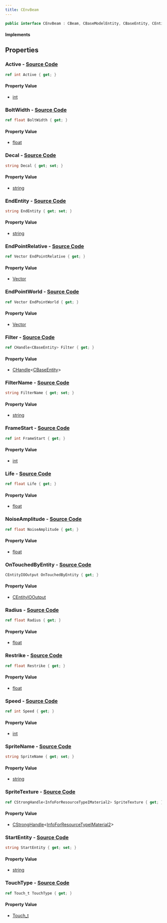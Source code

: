 ```yaml
---
title: CEnvBeam
---
```


```csharp
public interface CEnvBeam : CBeam, CBaseModelEntity, CBaseEntity, CEntityInstance, ISchemaClass<CEntityInstance>, ISchemaClass<CBaseEntity>, ISchemaClass<CBaseModelEntity>, ISchemaClass<CBeam>, ISchemaClass<CEnvBeam>, ISchemaField, ISchemaClass, INativeHandle
```

#### Implements

## Properties

### **Active** - [Source Code](https://github.com/swiftly-solution/swiftlys2/blob/main/managed/src/SwiftlyS2.Generated/Schemas/Interfaces/CEnvBeam.cs#L16)

```csharp
ref int Active { get; }
```

#### Property Value

- [int](https://learn.microsoft.com/dotnet/api/system.int32)

### **BoltWidth** - [Source Code](https://github.com/swiftly-solution/swiftlys2/blob/main/managed/src/SwiftlyS2.Generated/Schemas/Interfaces/CEnvBeam.cs#L26)

```csharp
ref float BoltWidth { get; }
```

#### Property Value

- [float](https://learn.microsoft.com/dotnet/api/system.single)

### **Decal** - [Source Code](https://github.com/swiftly-solution/swiftlys2/blob/main/managed/src/SwiftlyS2.Generated/Schemas/Interfaces/CEnvBeam.cs#L50)

```csharp
string Decal { get; set; }
```

#### Property Value

- [string](https://learn.microsoft.com/dotnet/api/system.string)

### **EndEntity** - [Source Code](https://github.com/swiftly-solution/swiftlys2/blob/main/managed/src/SwiftlyS2.Generated/Schemas/Interfaces/CEnvBeam.cs#L22)

```csharp
string EndEntity { get; set; }
```

#### Property Value

- [string](https://learn.microsoft.com/dotnet/api/system.string)

### **EndPointRelative** - [Source Code](https://github.com/swiftly-solution/swiftlys2/blob/main/managed/src/SwiftlyS2.Generated/Schemas/Interfaces/CEnvBeam.cs#L40)

```csharp
ref Vector EndPointRelative { get; }
```

#### Property Value

- [Vector](/docs/api/shared/natives/vector)

### **EndPointWorld** - [Source Code](https://github.com/swiftly-solution/swiftlys2/blob/main/managed/src/SwiftlyS2.Generated/Schemas/Interfaces/CEnvBeam.cs#L38)

```csharp
ref Vector EndPointWorld { get; }
```

#### Property Value

- [Vector](/docs/api/shared/natives/vector)

### **Filter** - [Source Code](https://github.com/swiftly-solution/swiftlys2/blob/main/managed/src/SwiftlyS2.Generated/Schemas/Interfaces/CEnvBeam.cs#L48)

```csharp
ref CHandle<CBaseEntity> Filter { get; }
```

#### Property Value

- [CHandle](/docs/api/shared/natives/chandle-1)<[CBaseEntity](/docs/api/shared/schemadefinitions/cbaseentity)>

### **FilterName** - [Source Code](https://github.com/swiftly-solution/swiftlys2/blob/main/managed/src/SwiftlyS2.Generated/Schemas/Interfaces/CEnvBeam.cs#L46)

```csharp
string FilterName { get; set; }
```

#### Property Value

- [string](https://learn.microsoft.com/dotnet/api/system.string)

### **FrameStart** - [Source Code](https://github.com/swiftly-solution/swiftlys2/blob/main/managed/src/SwiftlyS2.Generated/Schemas/Interfaces/CEnvBeam.cs#L36)

```csharp
ref int FrameStart { get; }
```

#### Property Value

- [int](https://learn.microsoft.com/dotnet/api/system.int32)

### **Life** - [Source Code](https://github.com/swiftly-solution/swiftlys2/blob/main/managed/src/SwiftlyS2.Generated/Schemas/Interfaces/CEnvBeam.cs#L24)

```csharp
ref float Life { get; }
```

#### Property Value

- [float](https://learn.microsoft.com/dotnet/api/system.single)

### **NoiseAmplitude** - [Source Code](https://github.com/swiftly-solution/swiftlys2/blob/main/managed/src/SwiftlyS2.Generated/Schemas/Interfaces/CEnvBeam.cs#L28)

```csharp
ref float NoiseAmplitude { get; }
```

#### Property Value

- [float](https://learn.microsoft.com/dotnet/api/system.single)

### **OnTouchedByEntity** - [Source Code](https://github.com/swiftly-solution/swiftlys2/blob/main/managed/src/SwiftlyS2.Generated/Schemas/Interfaces/CEnvBeam.cs#L52)

```csharp
CEntityIOOutput OnTouchedByEntity { get; }
```

#### Property Value

- [CEntityIOOutput](/docs/api/shared/schemadefinitions/centityiooutput)

### **Radius** - [Source Code](https://github.com/swiftly-solution/swiftlys2/blob/main/managed/src/SwiftlyS2.Generated/Schemas/Interfaces/CEnvBeam.cs#L42)

```csharp
ref float Radius { get; }
```

#### Property Value

- [float](https://learn.microsoft.com/dotnet/api/system.single)

### **Restrike** - [Source Code](https://github.com/swiftly-solution/swiftlys2/blob/main/managed/src/SwiftlyS2.Generated/Schemas/Interfaces/CEnvBeam.cs#L32)

```csharp
ref float Restrike { get; }
```

#### Property Value

- [float](https://learn.microsoft.com/dotnet/api/system.single)

### **Speed** - [Source Code](https://github.com/swiftly-solution/swiftlys2/blob/main/managed/src/SwiftlyS2.Generated/Schemas/Interfaces/CEnvBeam.cs#L30)

```csharp
ref int Speed { get; }
```

#### Property Value

- [int](https://learn.microsoft.com/dotnet/api/system.int32)

### **SpriteName** - [Source Code](https://github.com/swiftly-solution/swiftlys2/blob/main/managed/src/SwiftlyS2.Generated/Schemas/Interfaces/CEnvBeam.cs#L34)

```csharp
string SpriteName { get; set; }
```

#### Property Value

- [string](https://learn.microsoft.com/dotnet/api/system.string)

### **SpriteTexture** - [Source Code](https://github.com/swiftly-solution/swiftlys2/blob/main/managed/src/SwiftlyS2.Generated/Schemas/Interfaces/CEnvBeam.cs#L18)

```csharp
ref CStrongHandle<InfoForResourceTypeIMaterial2> SpriteTexture { get; }
```

#### Property Value

- [CStrongHandle](/docs/api/shared/natives/cstronghandle-1)<[InfoForResourceTypeIMaterial2](/docs/api/shared/schemadefinitions/infoforresourcetypeimaterial2)>

### **StartEntity** - [Source Code](https://github.com/swiftly-solution/swiftlys2/blob/main/managed/src/SwiftlyS2.Generated/Schemas/Interfaces/CEnvBeam.cs#L20)

```csharp
string StartEntity { get; set; }
```

#### Property Value

- [string](https://learn.microsoft.com/dotnet/api/system.string)

### **TouchType** - [Source Code](https://github.com/swiftly-solution/swiftlys2/blob/main/managed/src/SwiftlyS2.Generated/Schemas/Interfaces/CEnvBeam.cs#L44)

```csharp
ref Touch_t TouchType { get; }
```

#### Property Value

- [Touch_t](/docs/api/shared/schemadefinitions/touch_t)

